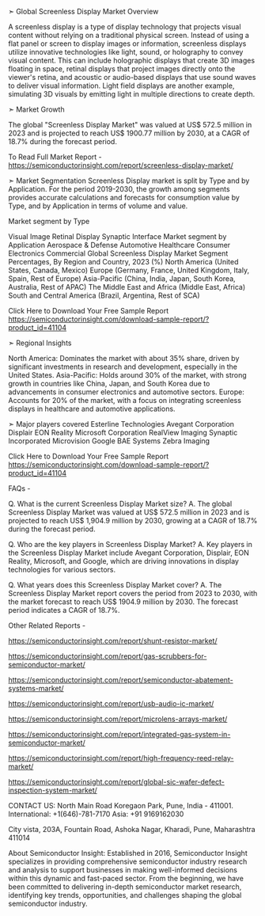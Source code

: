 ➣ Global Screenless Display Market Overview

A screenless display is a type of display technology that projects visual content without relying on a traditional physical screen. Instead of using a flat panel or screen to display images or information, screenless displays utilize innovative technologies like light, sound, or holography to convey visual content. This can include holographic displays that create 3D images floating in space, retinal displays that project images directly onto the viewer's retina, and acoustic or audio-based displays that use sound waves to deliver visual information. Light field displays are another example, simulating 3D visuals by emitting light in multiple directions to create depth.

➣ Market Growth

The global "Screenless Display Market" was valued at US$ 572.5 million in 2023 and is projected to reach US$ 1900.77 million by 2030, at a CAGR of 18.7% during the forecast period.

To Read Full Market Report -
https://semiconductorinsight.com/report/screenless-display-market/

➣ Market Segmentation
Screenless Display market is split by Type and by Application. For the period 2019-2030, the growth among segments provides accurate calculations and forecasts for consumption value by Type, and by Application in terms of volume and value.

Market segment by Type

Visual Image
Retinal Display
Synaptic Interface
Market segment by Application
Aerospace & Defense
Automotive
Healthcare
Consumer Electronics
Commercial
Global Screenless Display Market Segment Percentages, By Region and Country, 2023 (%)
North America (United States, Canada, Mexico)
Europe (Germany, France, United Kingdom, Italy, Spain, Rest of Europe)
Asia-Pacific (China, India, Japan, South Korea, Australia, Rest of APAC)
The Middle East and Africa (Middle East, Africa)
South and Central America (Brazil, Argentina, Rest of SCA)

Click Here to Download Your Free Sample Report
https://semiconductorinsight.com/download-sample-report/?product_id=41104

➣ Regional Insights

North America: Dominates the market with about 35% share, driven by significant investments in research and development, especially in the United States.
Asia-Pacific: Holds around 30% of the market, with strong growth in countries like China, Japan, and South Korea due to advancements in consumer electronics and automotive sectors.
Europe: Accounts for 20% of the market, with a focus on integrating screenless displays in healthcare and automotive applications.

➣ Major players covered
Esterline Technologies
Avegant Corporation
Displair
EON Reality
Microsoft Corporation
RealView Imaging
Synaptic Incorporated
Microvision
Google
BAE Systems
Zebra Imaging

Click Here to Download Your Free Sample Report
https://semiconductorinsight.com/download-sample-report/?product_id=41104

FAQs -


Q. What is the current Screenless Display Market size?
A. The global Screenless Display Market was valued at US$ 572.5 million in 2023 and is projected to reach US$ 1,904.9 million by 2030, growing at a CAGR of 18.7% during the forecast period.

Q. Who are the key players in Screenless Display Market?
A. Key players in the Screenless Display Market include Avegant Corporation, Displair, EON Reality, Microsoft, and Google, which are driving innovations in display technologies for various sectors.

Q. What years does this Screenless Display Market cover?
A. The Screenless Display Market report covers the period from 2023 to 2030, with the market forecast to reach US$ 1904.9 million by 2030. The forecast period indicates a CAGR of 18.7%.

Other Related Reports -

https://semiconductorinsight.com/report/shunt-resistor-market/

https://semiconductorinsight.com/report/gas-scrubbers-for-semiconductor-market/

https://semiconductorinsight.com/report/semiconductor-abatement-systems-market/

https://semiconductorinsight.com/report/usb-audio-ic-market/

https://semiconductorinsight.com/report/microlens-arrays-market/

https://semiconductorinsight.com/report/integrated-gas-system-in-semiconductor-market/

https://semiconductorinsight.com/report/high-frequency-reed-relay-market/

https://semiconductorinsight.com/report/global-sic-wafer-defect-inspection-system-market/

CONTACT US:
North Main Road Koregaon Park, Pune, India - 411001.
International: +1(646)-781-7170
Asia: +91 9169162030

City vista, 203A, Fountain Road, Ashoka Nagar, Kharadi, Pune, Maharashtra 411014

About Semiconductor Insight:
Established in 2016, Semiconductor Insight specializes in providing comprehensive semiconductor industry research and analysis to support businesses in making well-informed decisions within this dynamic and fast-paced sector. From the beginning, we have been committed to delivering in-depth semiconductor market research, identifying key trends, opportunities, and challenges shaping the global semiconductor industry.
